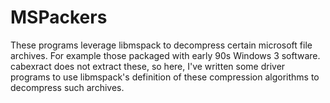 # MSPackers

These programs leverage libmspack to decompress certain microsoft file archives. For example those packaged with early 90s Windows 3 software. cabexract does not extract these, so here, I've written some driver programs to use libmspack's definition of these compression algorithms to decompress such archives.
